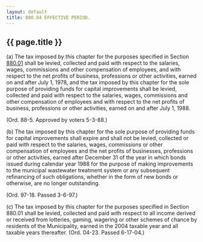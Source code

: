 ```yaml
---
layout: default 
title: 880.04 EFFECTIVE PERIOD.
---
```


{{ page.title }}
----------------

​(a) The tax imposed by this chapter for the purposes specified in
Section [880.01](3f3c0442.html) shall be levied, collected and paid with
respect to the salaries, wages, commissions and other compensation of
employees, and with respect to the net profits of business, professions
or other activities, earned on and after July 1, 1978, and the tax
imposed by this chapter for the sole purpose of providing funds for
capital improvements shall be levied, collected and paid with respect to
the salaries, wages, commissions and other compensation of employees and
with respect to the net profits of business, professions or other
activities, earned on and after July 1, 1988.

(Ord. 88-5. Approved by voters 5-3-88.)

​(b) The tax imposed by this chapter for the sole purpose of providing
funds for capital improvements shall expire and shall not be levied,
collected or paid with respect to the salaries, wages, commissions or
other compensation of employees and the net profits of businesses,
professions or other activities, earned after December 31 of the year in
which bonds issued during calendar year 1988 for the purpose of making
improvements to the municipal wastewater treatment system or any
subsequent refinancing of such obligations, whether in the form of new
bonds or otherwise, are no longer outstanding.

(Ord. 97-18. Passed 3-6-97.)

​(c) The tax imposed by this chapter for the purposes specified in
Section 880.01 shall be levied, collected and paid with respect to all
income derived or received from lotteries, gaming, wagering or other
schemes of chance by residents of the Municipality, earned in the 2004
taxable year and all taxable years thereafter. (Ord. 04-23. Passed
6-17-04.)
